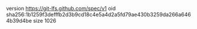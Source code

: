 version https://git-lfs.github.com/spec/v1
oid sha256:1b1259f3defffb2d3b9cd18c4e5a4d2a5fd79ae430b3259da266a6464b39d4be
size 1026
